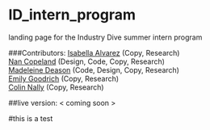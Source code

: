 # ID_intern_program
landing page for the Industry Dive summer intern program

###Contributors:
<a href="https://www.linkedin.com/pub/isabella-alvarez/78/6b2/6a3" target="_blank">Isabella Alvarez</a> (Copy, Research)
<br>
<a href="http://www.nancopeland.com/" target="_blank">Nan Copeland</a> (Design, Code, Copy, Research)
<br>
<a href="https://twitter.com/maddydeason" target="_blank">Madeleine Deason</a> (Code, Design, Copy, Research)
<br>
<a href="https://twitter.com/goodrichemi" target="_blank">Emily Goodrich</a> (Copy, Research)
<br>
<a href="https://www.linkedin.com/pub/colin-nally/27/873/a36" target="_blank">Colin Nally</a> (Copy, Research)

##live version:
< coming soon >

#this is a test